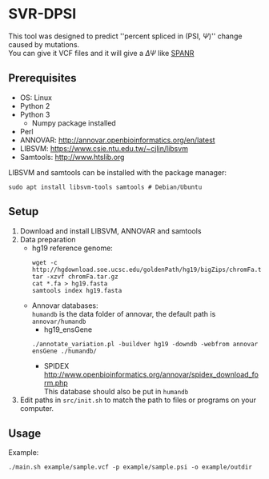 # SVR-DPSI

This tool was designed to predict ''percent spliced in (PSI, $\Psi$)'' change caused by mutations.  
You can give it VCF files and it will give a $\Delta\Psi$ like [SPANR](http://tools.genes.toronto.edu)


## Prerequisites
- OS: Linux  
- Python 2  
- Python 3  
    - Numpy package installed
- Perl
- ANNOVAR: http://annovar.openbioinformatics.org/en/latest  
- LIBSVM: https://www.csie.ntu.edu.tw/~cjlin/libsvm
- Samtools: http://www.htslib.org  

LIBSVM and samtools can be installed with the package manager:  
```
sudo apt install libsvm-tools samtools # Debian/Ubuntu
```



## Setup
1. Download and install LIBSVM, ANNOVAR and samtools  
2. Data preparation
    - hg19 reference genome:  
        ```shell
        wget -c http://hgdownload.soe.ucsc.edu/goldenPath/hg19/bigZips/chromFa.tar.gz
        tar -xzvf chromFa.tar.gz
        cat *.fa > hg19.fasta 
        samtools index hg19.fasta
        ```
    - Annovar databases:  
        `humandb` is the data folder of annovar, the default path is `annovar/humandb`
        - hg19_ensGene  
        ```
        ./annotate_variation.pl -buildver hg19 -downdb -webfrom annovar ensGene ./humandb/
        ```
        - SPIDEX  
        http://www.openbioinformatics.org/annovar/spidex_download_form.php  
        This database should also be put in `humandb`
4. Edit paths in `src/init.sh` to match the path to files or programs on your computer.  

## Usage  
Example:  

```shell
./main.sh example/sample.vcf -p example/sample.psi -o example/outdir
```
